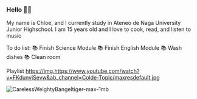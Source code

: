 ### Hello 👋🏻

My name is Chloe, and I currently  study in Ateneo de Naga University Junior Highschool. I am 15 years old and I love to cook, read, and listen to music

To do list:
📚 Finish Science Module
📚 Finish English Module
📚 Wash dishes
📚 Clean room

Playlist
https://img.https://www.youtube.com/watch?v=FKdunvjSevw&ab_channel=Colde-Topic/maxresdefault.jpg




![CarelessWeightyBangeltiger-max-1mb](https://user-images.githubusercontent.com/99799259/156503344-f9126b06-fcc5-4a10-9a44-1e6d5b4c2874.gif)
